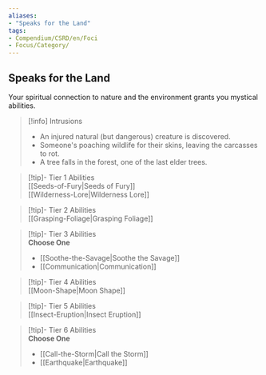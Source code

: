 ```yaml
---
aliases:
- "Speaks for the Land"
tags:
- Compendium/CSRD/en/Foci
- Focus/Category/
---
```


  
## Speaks for the Land  
Your spiritual connection to nature and the environment grants you mystical abilities.  

>[!info] Intrusions  
>- An injured natural (but dangerous) creature is discovered.  
>- Someone's poaching wildlife for their skins, leaving the carcasses to rot.  
>- A tree falls in the forest, one of the last elder trees.  


>[!tip]- Tier 1 Abilities  
> [[Seeds-of-Fury|Seeds of Fury]]  
> [[Wilderness-Lore|Wilderness Lore]]  


>[!tip]- Tier 2 Abilities  
> [[Grasping-Foliage|Grasping Foliage]]  


>[!tip]- Tier 3 Abilities  
> **Choose One**  
>- [[Soothe-the-Savage|Soothe the Savage]]  
>- [[Communication|Communication]]  


>[!tip]- Tier 4 Abilities  
> [[Moon-Shape|Moon Shape]]  


>[!tip]- Tier 5 Abilities  
> [[Insect-Eruption|Insect Eruption]]  


>[!tip]- Tier 6 Abilities  
> **Choose One**  
>- [[Call-the-Storm|Call the Storm]]  
>- [[Earthquake|Earthquake]]